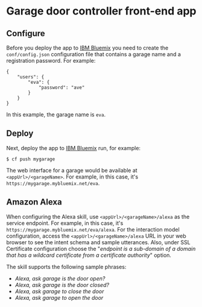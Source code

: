 # Garage door controller front-end app

## Configure

Before you deploy the app to [IBM Bluemix][] you need to create the `conf/config.json` configuration file that contains a garage name and a registration password. For example:

```
{
    "users": {
        "eva": {
            "password": "ave"
        }
    }
}

```

In this example, the garage name is `eva`.

## Deploy

Next, deploy the app to [IBM Bluemix][] run, for example:
```
$ cf push mygarage
```

The web interface for a garage would be available at `<appUrl>/<garageName>`. For example, in this case, it's `https://mygarage.mybluemix.net/eva`.

## Amazon Alexa

When configuring the Alexa skill, use `<appUrl>/<garageName>/alexa` as the service endpoint. For example, in this case, it's `https://mygarage.mybluemix.net/eva/alexa`. For the interaction model configuration, access the `<appUrl>/<garageName>/alexa` URL in your web browser to see the intent schema and sample utterances. Also, under SSL Certificate configuration choose the "*endpoint is a sub-domain of a domain that has a wildcard certificate from a certificate authority*" option.

The skill supports the following sample phrases:
* *Alexa, ask garage is the door open?*
* *Alexa, ask garage is the door closed?*
* *Alexa, ask garage to close the door*
* *Alexa, ask garage to open the door*

[IBM Bluemix]: https://bluemix.net

